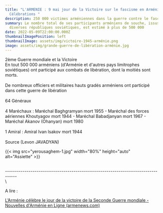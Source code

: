 ```yaml
---
title: "L'ARMENIE : 9 mai jour de la Victoire sur le fascisme en Arménie -
  Célébrations "
description: 250 000 victimes arméniennes dans la guerre contre le fascisme 1945
summary: Le nombre total de ses participants arméniens de souche, issus de
  diverses républiques soviétiques, est estimé à plus de 500 000
date: 2022-05-09T22:00:00.000Z
thumbnailImagePosition: left
thumbnailImage: assets/img/victoire-1945-arménie.png
image: assets/img/grande-guerre-de-libération-arménie.jpg
---
```

2ème Guerre mondiale et la Victoire \
En tout 500 000 arméniens (d'Arménie et d'autres pays limitrophes soviétiques) ont participé aux combats de libération, dont la moitiés sont morts. \
\
De nombreux officiers et militaires hauts gradés arméniens ont participé dans cette guerre de libération \
\
64 Généraux \
\
4 Maréchaux : Maréchal Baghgramyan mort 1955 - Maréchal des forces aériennes Khoutyagov mort 1944 - Maréchal Babadjanyan  mort 1967 - Maréchal Akanov (Ohanyan) mort 1980 \
\
1 Amiral : Amiral Ivan Isakov mort 1944\
\
Source (Levon JAVADYAN)

<!--StartFragment-->

{{< img src="yerousaghem-1.jpg" width="80%" height="auto" alt="Assiette" >}}

<!--EndFragment-->

\
------------------------------------------------------------------------------------\
\

<!--StartFragment-->  A lire : 

[L’Arménie célèbre le jour de la victoire de la Seconde Guerre mondiale - Nouvelles d'Arménie en Ligne (armenews.com)](https://armenews.com/spip.php?page=article&id_article=92549)

<!--EndFragment-->